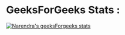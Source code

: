 # GeeksForGeeks Stats :
[![Narendra's geeksForgeeks stats](https://geeks-for-geeks-stats-api-napiyo.vercel.app/?userName=shubhodayqwsf&width=800)]([https://github.com/napiyo/geeksForGeeksStatsAPI](https://auth.geeksforgeeks.org/user/shubhodayqwsf/practice/)https://auth.geeksforgeeks.org/user/shubhodayqwsf/)
